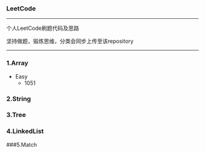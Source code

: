 ### LeetCode
---
个人LeetCode刷题代码及思路

坚持做题，锻炼思维，分类会同步上传至该repository


---
### 1.Array

* Easy
   * 1051


### 2.String


### 3.Tree


### 4.LinkedList


###5.Match